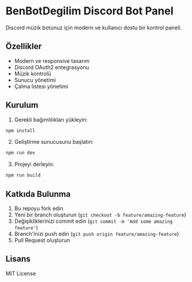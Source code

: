 # BenBotDegilim Discord Bot Panel

Discord müzik botunuz için modern ve kullanıcı dostu bir kontrol paneli.

## Özellikler

- Modern ve responsive tasarım
- Discord OAuth2 entegrasyonu
- Müzik kontrolü
- Sunucu yönetimi
- Çalma listesi yönetimi

## Kurulum

1. Gerekli bağımlılıkları yükleyin:
```bash
npm install
```

2. Geliştirme sunucusunu başlatın:
```bash
npm run dev
```

3. Projeyi derleyin:
```bash
npm run build
```

## Katkıda Bulunma

1. Bu repoyu fork edin
2. Yeni bir branch oluşturun (`git checkout -b feature/amazing-feature`)
3. Değişikliklerinizi commit edin (`git commit -m 'Add some amazing feature'`)
4. Branch'inizi push edin (`git push origin feature/amazing-feature`)
5. Pull Request oluşturun

## Lisans

MIT License
